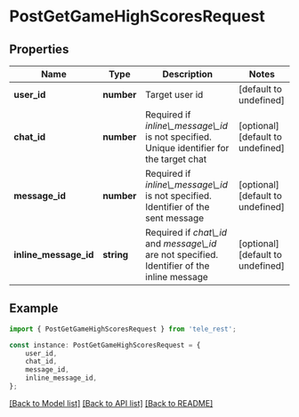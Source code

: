 # PostGetGameHighScoresRequest


## Properties

Name | Type | Description | Notes
------------ | ------------- | ------------- | -------------
**user_id** | **number** | Target user id | [default to undefined]
**chat_id** | **number** | Required if *inline\\_message\\_id* is not specified. Unique identifier for the target chat | [optional] [default to undefined]
**message_id** | **number** | Required if *inline\\_message\\_id* is not specified. Identifier of the sent message | [optional] [default to undefined]
**inline_message_id** | **string** | Required if *chat\\_id* and *message\\_id* are not specified. Identifier of the inline message | [optional] [default to undefined]

## Example

```typescript
import { PostGetGameHighScoresRequest } from 'tele_rest';

const instance: PostGetGameHighScoresRequest = {
    user_id,
    chat_id,
    message_id,
    inline_message_id,
};
```

[[Back to Model list]](../README.md#documentation-for-models) [[Back to API list]](../README.md#documentation-for-api-endpoints) [[Back to README]](../README.md)
